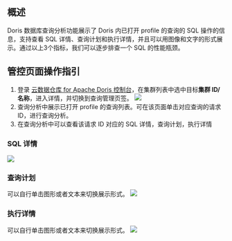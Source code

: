 ## 概述
Doris 数据库查询分析功能展示了 Doris 内已打开 profile 的查询的 SQL 操作的信息，支持查看 SQL 详情、查询计划和执行详情，并且可以用图像和文字的形式展示。通过以上3个指标，我们可以逐步排查一个 SQL 的性能瓶颈。

## 管控页面操作指引
1. 登录 [云数据仓库 for Apache Doris 控制台](https://console.cloud.tencent.com/cdwdoris)，在集群列表中选中目标**集群 ID/名称**，进入详情，并切换到查询管理页签。
![](https://qcloudimg.tencent-cloud.cn/raw/120d9abfadd318355285750c697e6a83.png)
2. 查询分析中展示已打开 profile 的查询列表。可在该页面单击对应查询的请求 ID，进行查询分析。
3. 在查询分析中可以查看该请求 ID 对应的 SQL 详情，查询计划，执行详情

### SQL 详情
![](https://qcloudimg.tencent-cloud.cn/raw/9257065a5ad1e4498e895ecf200aafe9.png)

### 查询计划
可以自行单击图形或者文本来切换展示形式。
![](https://qcloudimg.tencent-cloud.cn/raw/dd886995cc69df69a6d8ada198c890d3.png)

### 执行详情
可以自行单击图形或者文本来切换展示形式。
![](https://qcloudimg.tencent-cloud.cn/raw/ebfa4e1753c6906d08050d96b0e73a9c.png)

